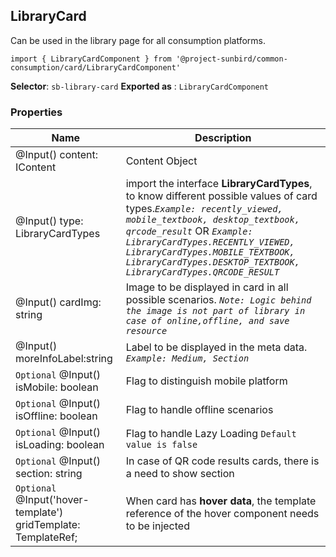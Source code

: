 ## LibraryCard
Can be used in the library page for all consumption platforms.

    import { LibraryCardComponent } from '@project-sunbird/common-consumption/card/LibraryCardComponent'

**Selector**: `sb-library-card`
**Exported as** : `LibraryCardComponent `
### Properties

|Name| Description |
|--|--|
|@Input() content: IContent| Content Object |
|@Input() type:  LibraryCardTypes|import the interface **LibraryCardTypes**, to know different possible values of card types.*`Example: recently_viewed, mobile_textbook, desktop_textbook, qrcode_result`* OR *`Example: LibraryCardTypes.RECENTLY_VIEWED, LibraryCardTypes.MOBILE_TEXTBOOK, LibraryCardTypes.DESKTOP_TEXTBOOK, LibraryCardTypes.QRCODE_RESULT`*|
|@Input() cardImg: string|Image to be displayed in card in all possible scenarios. *`Note: Logic behind the image is not part of library in case of online,offline, and save resource`*|
|@Input() moreInfoLabel:string|Label to be displayed in the meta data. *`Example: Medium, Section`* |
|`Optional` @Input() isMobile: boolean| Flag to distinguish mobile platform |
|`Optional` @Input() isOffline: boolean| Flag to handle offline scenarios|
|`Optional` @Input() isLoading: boolean| Flag to handle Lazy Loading `Default value is false`|
|`Optional` @Input() section: string| In case of QR code results cards, there is a need to show section|
|`Optional` @Input('hover-template') gridTemplate: TemplateRef<any>;| When card has **hover data**, the template reference of the hover component needs to be injected|
